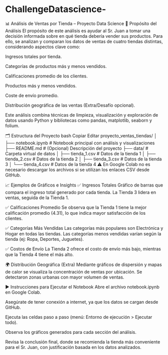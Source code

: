 # ChallengeDatascience-

📊 Análisis de Ventas por Tienda – Proyecto Data Science
🎯 Propósito del Análisis
El propósito de este análisis es ayudar al Sr. Juan a tomar una decisión informada sobre en qué tienda debería vender sus productos. Para ello, se analizan y comparan los datos de ventas de cuatro tiendas distintas, considerando aspectos clave como:

Ingresos totales por tienda.

Categorías de productos más y menos vendidos.

Calificaciones promedio de los clientes.

Productos más y menos vendidos.

Coste de envío promedio.

Distribución geográfica de las ventas (Extra/Desafío opcional).

Este análisis combina técnicas de limpieza, visualización y exploración de datos usando Python y bibliotecas como pandas, matplotlib, seaborn y folium.

🗂️ Estructura del Proyecto
bash
Copiar
Editar
proyecto_ventas_tiendas/
│
├── notebook.ipynb                # Notebook principal con análisis y visualizaciones
├── README.md                     # (Opcional) Descripción del proyecto
├── data/                         # Carpeta virtual de datos
│   ├── tienda_1.csv              # Datos de la tienda 1
│   ├── tienda_2.csv              # Datos de la tienda 2
│   ├── tienda_3.csv              # Datos de la tienda 3
│   └── tienda_4.csv              # Datos de la tienda 4
⚠️ En Google Colab no es necesario descargar los archivos si se utilizan los enlaces CSV desde GitHub.

📈 Ejemplos de Gráficos e Insights
✅ Ingresos Totales
Gráfico de barras que compara el ingreso total generado por cada tienda. La Tienda 3 lidera en ventas, seguida de la Tienda 1.

✅ Calificaciones Promedio
Se observa que la Tienda 1 tiene la mejor calificación promedio (4.31), lo que indica mayor satisfacción de los clientes.

✅ Categorías Más Vendidas
Las categorías más populares son Electrónica y Hogar en todas las tiendas. Las categorías menos vendidas varían según la tienda (ej: Ropa, Deportes, Juguetes).

✅ Costos de Envío
La Tienda 2 ofrece el costo de envío más bajo, mientras que la Tienda 4 tiene el más alto.

🌍 Distribución Geográfica (Extra)
Mediante gráficos de dispersión y mapas de calor se visualiza la concentración de ventas por ubicación. Se detectaron zonas urbanas con mayor volumen de ventas.

▶️ Instrucciones para Ejecutar el Notebook
Abre el archivo notebook.ipynb en Google Colab.

Asegúrate de tener conexión a internet, ya que los datos se cargan desde GitHub.

Ejecuta las celdas paso a paso (menú: Entorno de ejecución > Ejecutar todo).

Observa los gráficos generados para cada sección del análisis.

Revisa la conclusión final, donde se recomienda la tienda más conveniente para el Sr. Juan, con justificación basada en los datos analizados.
